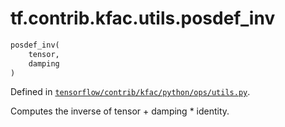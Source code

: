 <div itemscope itemtype="http://developers.google.com/ReferenceObject">
<meta itemprop="name" content="tf.contrib.kfac.utils.posdef_inv" />
</div>

# tf.contrib.kfac.utils.posdef_inv

``` python
posdef_inv(
    tensor,
    damping
)
```



Defined in [`tensorflow/contrib/kfac/python/ops/utils.py`](https://www.tensorflow.org/code/tensorflow/contrib/kfac/python/ops/utils.py).

Computes the inverse of tensor + damping * identity.